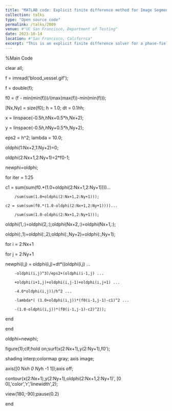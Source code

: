 ```yaml
---
title: "MATLAB code: Explicit finite difference method for Image Segmentation"
collection: talks
type: "Open source code"
permalink: /talks/2009
venue: #"UC San Francisco, Department of Testing"
date: 2023-10-14
location: #"San Francisco, California"
excerpt: "This is an explicit finite difference solver for a phase-field model of image segmentation. The MATLAB codes are pasted here. <br/><img src='/images/segmen1.png' width='360px'>"
---
```


%Main Code

 

clear all;

 f = imread('blood_vessel.gif');

 f = double(f);

 f0 = (f - min(min(f)))/(max(max(f))-min(min(f)));

 [Nx,Ny] = size(f0); h = 1.0; dt = 0.1*h*h;

 x = linspace(-0.5*h,h*Nx+0.5*h,Nx+2);

 y = linspace(-0.5*h,h*Ny+0.5*h,Ny+2);

 eps2 = h^2; lambda = 10.0;

 oldphi(1:Nx+2,1:Ny+2)=0;

 oldphi(2:Nx+1,2:Ny+1)=2*f0-1;

 newphi=oldphi;

 for iter = 1:25

 c1 = sum(sum(f0.*(1.0+oldphi(2:Nx+1,2:Ny+1))))...

        /sum(sum(1.0+oldphi(2:Nx+1,2:Ny+1)));

    c2 = sum(sum(f0.*(1.0-oldphi(2:Nx+1,2:Ny+1))))...

        /sum(sum(1.0-oldphi(2:Nx+1,2:Ny+1)));

oldphi(1,:)=oldphi(2,:);oldphi(Nx+2,:)=oldphi(Nx+1,:);

oldphi(:,1)=oldphi(:,2);oldphi(:,Ny+2)=oldphi(:,Ny+1);

 for i = 2:Nx+1

 for j = 2:Ny+1

 newphi(i,j) = oldphi(i,j)+dt*((oldphi(i,j) ...

        -oldphi(i,j)^3)/eps2+(oldphi(i-1,j) ...

        +oldphi(i+1,j)+oldphi(i,j-1)+oldphi(i,j+1) ...

        -4.0*oldphi(i,j))/h^2 ...

        -lambda*( (1.0+oldphi(i,j))*(f0(i-1,j-1)-c1)^2 ...

        -(1.0-oldphi(i,j))*(f0(i-1,j-1)-c2)^2));

 end

end

oldphi=newphi;

 figure(1);clf;hold on;surf(x(2:Nx+1),y(2:Ny+1),f0');

 shading interp;colormap gray; axis image;

 axis([0 Nx*h 0 Ny*h -1 1]);axis off;

 contour(x(2:Nx+1),y(2:Ny+1),oldphi(2:Nx+1,2:Ny+1)', [0 0],'color','r','linewidth',2);

 view(180,-90);pause(0.2)

 end
